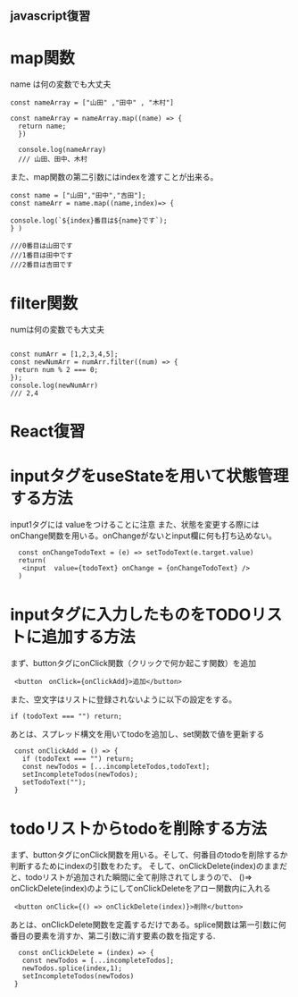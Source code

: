 ## javascript復習

# map関数

name は何の変数でも大丈夫
``` 
const nameArray = ["山田" ,"田中" , "木村"]

const nameArray = nameArray.map((name) => { 
  return name;
  })
  
  console.log(nameArray)
  /// 山田、田中、木村　
  ```
  また、map関数の第二引数にはindexを渡すことが出来る。
  ```
  const name = ["山田","田中","吉田"];
const nameArr = name.map((name,index)=> {
 
  console.log(`${index}番目は${name}です`);
} )

///0番目は山田です 
///1番目は田中です 
///2番目は吉田です 
  ```
  
  # filter関数
  numは何の変数でも大丈夫
 
 ```

const numArr = [1,2,3,4,5];
const newNumArr = numArr.filter((num) => {
  return num % 2 === 0;
});
console.log(newNumArr)
/// 2,4
 ```
 
 # React復習
 
 # inputタグをuseStateを用いて状態管理する方法
 
 input1タグには valueをつけることに注意 また、状態を変更する際にはonChange関数を用いる。onChangeがないとinput欄に何も打ち込めない。
 ```
   const onChangeTodoText = (e) => setTodoText(e.target.value) 
   return(
    <input  value={todoText} onChange = {onChangeTodoText} />
   )
 ```
 
 # inputタグに入力したものをTODOリストに追加する方法
 まず、buttonタグにonClick関数（クリックで何か起こす関数）を追加
 ```
  <button　onClick={onClickAdd}>追加</button>
 ```
 また、空文字はリストに登録されないように以下の設定をする。
 ```
 if (todoText === "") return;
 ```
 あとは、スプレッド構文を用いてtodoを追加し、set関数で値を更新する
 ```
  const onClickAdd = () => {
    if (todoText === "") return;
    const newTodos = [...incompleteTodos,todoText];
    setIncompleteTodos(newTodos);
    setTodoText("");
  }
 ```
 
 # todoリストからtodoを削除する方法
 まず、buttonタグにonClick関数を用いる。そして、何番目のtodoを削除するか判断するためにindexの引数をわたす。
 そして、onClickDelete(index)のままだと、todoリストが追加された瞬間に全て削除されてしまうので、
 ()=> onClickDelete(index)のようにしてonClickDeleteをアロー関数内に入れる
 ```
  <button onClick={() => onClickDelete(index)}>削除</button>
 ```
 あとは、onClickDelete関数を定義するだけである。splice関数は第一引数に何番目の要素を消すか、第二引数に消す要素の数を指定する.
 
 ```
   const onClickDelete = (index) => {
    const newTodos = [...incompleteTodos];
    newTodos.splice(index,1);
    setIncompleteTodos(newTodos)
  }
 ```
  
 
